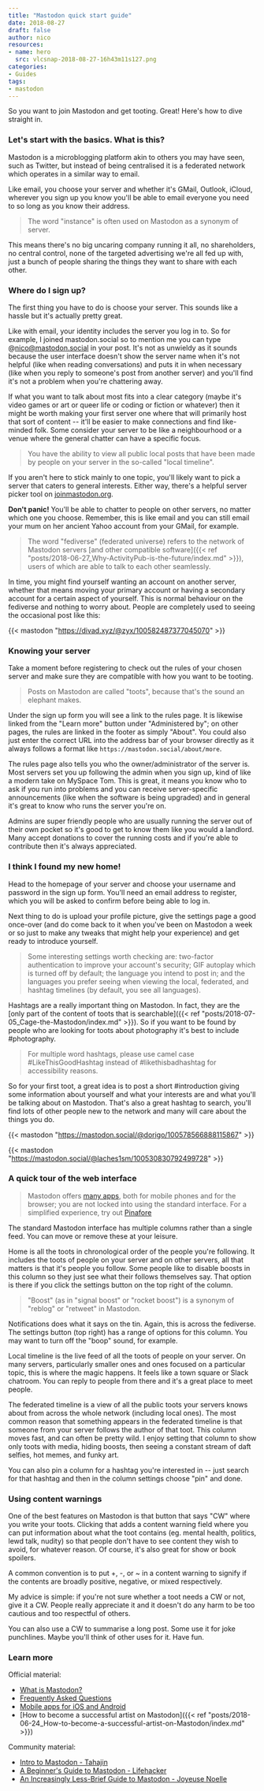 ```yaml
---
title: "Mastodon quick start guide"
date: 2018-08-27
draft: false
author: nico
resources:
- name: hero
  src: vlcsnap-2018-08-27-16h43m11s127.png
categories:
- Guides
tags:
- mastodon
---
```


So you want to join Mastodon and get tooting. Great! Here's how to dive straight in.<!--more-->

### Let's start with the basics. What is this?

Mastodon is a microblogging platform akin to others you may have seen, such as Twitter, but instead of being centralised it is a federated network which operates in a similar way to email.

Like email, you choose your server and whether it's GMail, Outlook, iCloud, wherever you sign up you know you'll be able to email everyone you need to so long as you know their address.

> The word "instance" is often used on Mastodon as a synonym of server.

This means there's no big uncaring company running it all, no shareholders, no central control, none of the targeted advertising we're all fed up with, just a bunch of people sharing the things they want to share with each other.

### Where do I sign up?

The first thing you have to do is choose your server. This sounds like a hassle but it's actually pretty great.

Like with email, your identity includes the server you log in to. So for example, I joined mastodon.social so to mention me you can type @nico@mastodon.social in your post. It's not as unwieldy as it sounds because the user interface doesn't show the server name when it's not helpful (like when reading conversations) and puts it in when necessary (like when you reply to someone's post from another server) and you'll find it's not a problem when you're chattering away.

If what you want to talk about most fits into a clear category (maybe it's video games or art or queer life or coding or fiction or whatever) then it might be worth making your first server one where that will primarily host that sort of content -- it'll be easier to make connections and find like-minded folk. Some consider your server to be like a neighbourhood or a venue where the general chatter can have a specific focus.

> You have the ability to view all public local posts that have been made by people on your server in the so-called "local timeline".

If you aren't here to stick mainly to one topic, you'll likely want to pick a server that caters to general interests. Either way, there's a helpful server picker tool on [joinmastodon.org](https://joinmastodon.org/#getting-started).

**Don't panic!** You'll be able to chatter to people on other servers, no matter which one you choose. Remember, this is like email and you can still email your mum on her ancient Yahoo account from your GMail, for example.

> The word "fediverse" (federated universe) refers to the network of Mastodon servers [and other compatible software]({{< ref "posts/2018-06-27_Why-ActivityPub-is-the-future/index.md" >}}), users of which are able to talk to each other seamlessly.

In time, you might find yourself wanting an account on another server, whether that means moving your primary account or having a secondary account for a certain aspect of yourself. This is normal behaviour on the fediverse and nothing to worry about. People are completely used to seeing the occasional post like this:

{{< mastodon "https://divad.xyz/@zyx/100582487377045070" >}}

### Knowing your server

Take a moment before registering to check out the rules of your chosen server and make sure they are compatible with how you want to be tooting.

> Posts on Mastodon are called "toots", because that's the sound an elephant makes.

Under the sign up form you will see a link to the rules page. It is likewise linked from the "Learn more" button under "Administered by"; on other pages, the rules are linked in the footer as simply "About". You could also just enter the correct URL into the address bar of your browser directly as it always follows a format like `https://mastodon.social/about/more`.

The rules page also tells you who the owner/administrator of the server is. Most servers set you up following the admin when you sign up, kind of like a modern take on MySpace Tom. This is great, it means you know who to ask if you run into problems and you can receive server-specific announcements (like when the software is being upgraded) and in general it's great to know who runs the server you're on.

Admins are super friendly people who are usually running the server out of their own pocket so it's good to get to know them like you would a landlord. Many accept donations to cover the running costs and if you're able to contribute then it's always appreciated.

### I think I found my new home!

Head to the homepage of your server and choose your username and password in the sign up form. You'll need an email address to register, which you will be asked to confirm before being able to log in.

Next thing to do is upload your profile picture, give the settings page a good once-over (and do come back to it when you've been on Mastodon a week or so just to make any tweaks that might help your experience) and get ready to introduce yourself.

> Some interesting settings worth checking are: two-factor authentication to improve your account's security; GIF autoplay which is turned off by default; the language you intend to post in; and the languages you prefer seeing when viewing the local, federated, and hashtag timelines (by default, you see all languages).

Hashtags are a really important thing on Mastodon. In fact, they are the [only part of the content of toots that is searchable]({{< ref "posts/2018-07-05_Cage-the-Mastodon/index.md" >}}). So if you want to be found by people who are looking for toots about photography it's best to include #photography.

> For multiple word hashtags, please use camel case #LikeThisGoodHashtag instead of #likethisbadhashtag for accessibility reasons.

So for your first toot, a great idea is to post a short #introduction giving some information about yourself and what your interests are and what you'll be talking about on Mastodon. That's also a great hashtag to search, you'll find lots of other people new to the network and many will care about the things you do.

{{< mastodon "https://mastodon.social/@dorigo/100578566888115867" >}}

{{< mastodon "https://mastodon.social/@laches1sm/100530830792499728" >}}

### A quick tour of the web interface

> Mastodon offers [many apps](https://joinmastodon.org/apps), both for mobile phones and for the browser; you are not locked into using the standard interface. For a simplified experience, try out [Pinafore](https://pinafore.social)

The standard Mastodon interface has multiple columns rather than a single feed. You can move or remove these at your leisure.

Home is all the toots in chronological order of the people you're following. It includes the toots of people on your server and on other servers, all that matters is that it's people you follow. Some people like to disable boosts in this column so they just see what their follows themselves say. That option is there if you click the settings button on the top right of the column.

> "Boost" (as in "signal boost" or "rocket boost") is a synonym of "reblog" or "retweet" in Mastodon.

Notifications does what it says on the tin. Again, this is across the fediverse. The settings button (top right) has a range of options for this column. You may want to turn off the "boop" sound, for example.

Local timeline is the live feed of all the toots of people on your server. On many servers, particularly smaller ones and ones focused on a particular topic, this is where the magic happens. It feels like a town square or Slack chatroom. You can reply to people from there and it's a great place to meet people.

The federated timeline is a view of all the public toots your servers knows about from across the whole network (including local ones). The most common reason that something appears in the federated timeline is that someone from your server follows the author of that toot. This column moves fast, and can often be pretty wild. I enjoy setting that column to show only toots with media, hiding boosts, then seeing a constant stream of daft selfies, hot memes, and funky art.

You can also pin a column for a hashtag you're interested in -- just search for that hashtag and then in the column settings choose "pin" and done.

### Using content warnings

One of the best features on Mastodon is that button that says "CW" where you write your toots. Clicking that adds a content warning field where you can put information about what the toot contains (eg. mental health, politics, lewd talk, nudity) so that people don't have to see content they wish to avoid, for whatever reason. Of course, it's also great for show or book spoilers.

A common convention is to put +, -, or ~ in a content warning to signify if the contents are broadly positive, negative, or mixed respectively.

My advice is simple: if you're not sure whether a toot needs a CW or not, give it a CW. People really appreciate it and it doesn't do any harm to be too cautious and too respectful of others.

You can also use a CW to summarise a long post. Some use it for joke punchlines. Maybe you'll think of other uses for it. Have fun.

### Learn more

Official material:

* [What is Mastodon?](https://www.youtube.com/watch?v=IPSbNdBmWKE)
* [Frequently Asked Questions](https://github.com/tootsuite/documentation/blob/master/Using-Mastodon/FAQ.md)
* [Mobile apps for iOS and Android](https://joinmastodon.org/apps)
* [How to become a successful artist on Mastodon]({{< ref "posts/2018-06-24_How-to-become-a-successful-artist-on-Mastodon/index.md" >}})

Community material:

* [Intro to Mastodon - Tahajin](https://www.youtube.com/watch?v=W22msAw2zwI)
* [A Beginner's Guide to Mastodon - Lifehacker](https://lifehacker.com/a-beginner-s-guide-to-mastodon-1828503235)
* [An Increasingly Less-Brief Guide to Mastodon - Joyeuse Noelle](https://github.com/joyeusenoelle/GuideToMastodon/)
